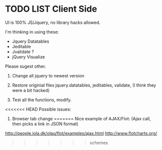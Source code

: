 TODO LIST Client Side
=========

UI is 100% JS/Jquery, no library hacks allowed. 

I'm thinking in using these:

- Jquery Datatables 
- Jeditable
- Jvalidate ?
- jQuery Visualize

Please sugest other.


1. Change all jquery to newest version

2. Restore originial files jquery.datatables, jeditables, validate, (I think they were a bit hacked)

3. Test all the functions, modify.

<<<<<<< HEAD
Possible issues: 

1. Browser tab change
=======
Nice example of AJAX/Flot: (Ajax call, then picks a link in JSON format)

http://people.iola.dk/olau/flot/examples/ajax.html
http://www.flotcharts.org/
>>>>>>> schemes
